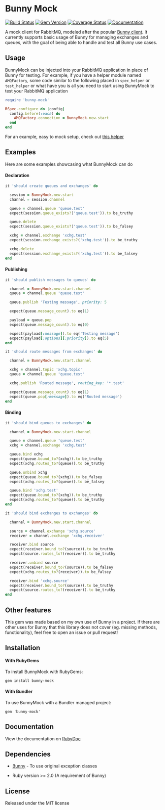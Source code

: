 Bunny Mock
==========

[![Build Status](https://travis-ci.org/arempe93/bunny-mock.svg?branch=master)](https://travis-ci.org/arempe93/bunny-mock)
[![Gem Version](https://badge.fury.io/rb/bunny-mock.svg)](https://rubygems.org/gems/bunny-mock)
[![Coverage Status](https://coveralls.io/repos/arempe93/bunny-mock/badge.svg?branch=master&service=github)](https://coveralls.io/github/arempe93/bunny-mock?branch=master)
[![Documentation](http://inch-ci.org/github/arempe93/bunny-mock.svg?branch=master)](http://www.rubydoc.info/github/arempe93/bunny-mock)

A mock client for RabbitMQ, modeled after the popular [Bunny client](https://github.com/ruby-amqp/bunny). It currently supports basic usage of Bunny for managing exchanges and queues, with the goal of being able to handle and test all Bunny use cases.

## Usage

BunnyMock can be injected into your RabbitMQ application in place of Bunny for testing. For example, if you have a helper module named `AMQFactory`, some code similar to the following placed in `spec_helper` or `test_helper` or what have you is all you need to start using BunnyMock to test your RabbitMQ application

```ruby
require 'bunny-mock'

RSpec.configure do |config|
  config.before(:each) do
    AMQFactory.connection = BunnyMock.new.start
  end
end
```

For an example, easy to mock setup, check out [this helper](https://gist.github.com/arempe93/8143edb17c57666e738f)

## Examples

Here are some examples showcasing what BunnyMock can do

#### Declaration

```ruby
it 'should create queues and exchanges' do

  session = BunnyMock.new.start
  channel = session.channel

  queue = channel.queue 'queue.test'
  expect(session.queue_exists?('queue.test')).to be_truthy

  queue.delete
  expect(session.queue_exists?('queue.test')).to be_falsey

  xchg = channel.exchange 'xchg.test'
  expect(session.exchange_exists?('xchg.test')).to be_truthy

  xchg.delete
  expect(session.exchange_exists?('xchg.test')).to be_falsey
end
```

#### Publishing

```ruby
it 'should publish messages to queues' do

  channel = BunnyMock.new.start.channel
  queue = channel.queue 'queue.test'

  queue.publish 'Testing message', priority: 5

  expect(queue.message_count).to eq(1)

  payload = queue.pop
  expect(queue.message_count).to eq(0)

  expect(payload[:message]).to eq('Testing message')
  expect(payload[:options][:priority]).to eq(5)
end

it 'should route messages from exchanges' do

  channel = BunnyMock.new.start.channel

  xchg = channel.topic 'xchg.topic'
  queue = channel.queue 'queue.test'

  xchg.publish 'Routed message', routing_key: '*.test'

  expect(queue.message_count).to eq(1)
  expect(queue.pop[:message]).to eq('Routed message')
end
```

#### Binding

```ruby
it 'should bind queues to exchanges' do

  channel = BunnyMock.new.start.channel

  queue = channel.queue 'queue.test'
  xchg = channel.exchange 'xchg.test'

  queue.bind xchg
  expect(queue.bound_to?(xchg)).to be_truthy
  expect(xchg.routes_to?(queue)).to be_truthy

  queue.unbind xchg
  expect(queue.bound_to?(xchg)).to be_falsey
  expect(xchg.routes_to?(queue)).to be_falsey

  queue.bind 'xchg.test'
  expect(queue.bound_to?(xchg)).to be_truthy
  expect(xchg.routes_to?(queue)).to be_truthy
end

it 'should bind exchanges to exchanges' do

  channel = BunnyMock.new.start.channel

  source = channel.exchange 'xchg.source'
  receiver = channel.exchange 'xchg.receiver'

  receiver.bind source
  expect(receiver.bound_to?(source)).to be_truthy
  expect(source.routes_to?(receiver)).to be_truthy

  receiver.unbind source
  expect(receiver.bound_to?(source)).to be_falsey
  expect(xchg.routes_to?(receiver)).to be_falsey

  receiver.bind 'xchg.source'
  expect(receiver.bound_to?(source)).to be_truthy
  expect(source.routes_to?(receiver)).to be_truthy
end
```

## Other features

This gem was made based on my own use of Bunny in a project. If there are other uses for Bunny that this library does not cover (eg. missing methods, functionality), feel free to open an issue or pull request!


## Installation

#### With RubyGems

To install BunnyMock with RubyGems:

```
gem install bunny-mock
```

#### With Bundler

To use BunnyMock with a Bundler managed project:

```
gem 'bunny-mock'
```

## Documentation

View the documentation on [RubyDoc](http://www.rubydoc.info/github/arempe93/bunny-mock)

## Dependencies

* [Bunny](https://github.com/ruby-amqp/bunny) - To use original exception classes

* Ruby version >= 2.0 (A requirement of Bunny)

## License

Released under the MIT license

